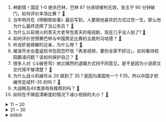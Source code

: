 1. 神剧情！国足 1-0 绝杀巴林，巴林 87 分进球被判无效，张玉宁 90 分钟破门，如何评价本场比赛？ [:link:](https://www.zhihu.com/question/4151385916)
2. 当年明月在《明朝那些事》最后写到，人要按他喜欢的方式过完一生，那么他为什么最终选择了当公务员？ [:link:](https://www.zhihu.com/question/2437902453)
3. 为什么以前很火的青天大老爷包青天的电视剧，现在几乎没人拍了? [:link:](https://www.zhihu.com/question/658879155)
4. 如何评价世预赛巴林与中国男足比赛的主裁判马哈德？ [:link:](https://www.zhihu.com/question/4186311049)
5. 听说虾是蟑螂的近亲，为什么呀？ [:link:](https://www.zhihu.com/question/3317291345)
6. 被泼开水女童返校书包现恐吓信「再发视频，要你全家不好过」，如何看待校园霸凌问题？该如何保护自己？ [:link:](https://www.zhihu.com/question/4056066973)
7. 很多人对《斗破苍穹》纳兰嫣然的退婚方式持不同意见，是不是因为小说原文交代得不够清楚？ [:link:](https://www.zhihu.com/question/498873138)
8. 为什么战斗机编号从 20 跳到了 35？是因为美国有一个 F35，所以中国才把编号定成歼-35 的吗？ [:link:](https://www.zhihu.com/question/3238118529)
9. 大战略及4X类游戏有推荐的吗？ [:link:](https://www.zhihu.com/question/581019924)
10. 如何在不降低清晰度的情况下减小视频的大小？ [:link:](https://www.zhihu.com/question/3300861668)
<details>
<summary>11 ~ 20</summary>

11. 世预赛中国男足击败巴林，跃居小组第 4，积分追平澳大利亚沙特，国足还有望冲击附加赛吗？ [:link:](https://www.zhihu.com/question/4186936773)
12. 上瘾，一般有负面意思，跑步上瘾是不是也如此？ [:link:](https://www.zhihu.com/question/3260506757)
13. 李子柒学漆艺时严重过敏，什么是漆艺？为什么会让人过敏？漆过敏如何治疗？ [:link:](https://www.zhihu.com/question/4052529179)
14. 如何评价《再见爱人 4》中李行亮选择葛夕是「完美伴侣」？ [:link:](https://www.zhihu.com/question/4157378635)
15. 模仿强者能成为强者吗？ [:link:](https://www.zhihu.com/question/739212587)
16. 小米11月14日发布的小米底盘预研技术大概在什么水平? [:link:](https://www.zhihu.com/question/4127325253)
17. 如何评价还珠格格3里面知画这个角色？ [:link:](https://www.zhihu.com/question/36677592)
18. 你在《魔兽世界》中遇到过什么终身难忘的事？ [:link:](https://www.zhihu.com/question/34919776)
19. 2025 届高校毕业生预计规模 1222 万人，应届生应该从哪些方面提前准备？要不要考虑「降薪就业」？ [:link:](https://www.zhihu.com/question/4120887628)
20. 麦琳何以成为麦琳？很多人认为是社会化不足导致的，家庭主妇除去工作外，如何完成社会化并获得自我价值？ [:link:](https://www.zhihu.com/question/3948548778)
</details>
<details>
<summary>21 ~ 30</summary>

21. 游戏《魔兽世界》里你最不能接受的情节是哪个，为什么？ [:link:](https://www.zhihu.com/question/534828543)
22. 如何评价《再见爱人》第四季第五期？ [:link:](https://www.zhihu.com/question/4132131125)
23. 为什么 m1 采用大小核设计却没有 intel 的问题？ [:link:](https://www.zhihu.com/question/569563024)
24. 巅峰考辛斯是什么水平的中锋？ [:link:](https://www.zhihu.com/question/380372119)
25. 体制内那些报考热度没那么高的岗位，可以去吗？有哪些需要注意的？ [:link:](https://www.zhihu.com/question/3121716336)
26. 你所认为在Kaiserreich中符合现实逻辑发展下的剧情是怎样的？ [:link:](https://www.zhihu.com/question/366020318)
27. 李子柒已经正式将身份证名字由「李佳佳」改为「李子柒」，这么做是出于哪些考量？ [:link:](https://www.zhihu.com/question/4051142109)
28. 丁禹兮在电视剧《永夜星河》中表现如何？ [:link:](https://www.zhihu.com/question/2855559747)
29. 为什么现在的大学生经常去图书馆? [:link:](https://www.zhihu.com/question/726170759)
30. 用上了「中国心」的「歼-35A」在珠海进行动态展示，如何评价这款机型？亲眼见到它是一种怎样的感受？ [:link:](https://www.zhihu.com/question/3936595240)
</details><details>
<summary>bilibili</summary>

</details>